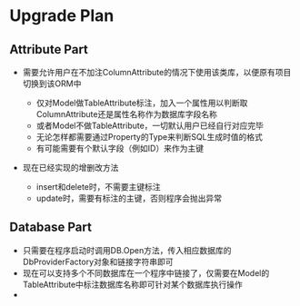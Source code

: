 ﻿# Upgrade Plan

## Attribute Part
- 需要允许用户在不加注ColumnAttribute的情况下使用该类库，以便原有项目切换到该ORM中
	- 仅对Model做TableAttribute标注，加入一个属性用以判断取ColumnAttribute还是属性名称作为数据库字段名称
    - 或者Model不做TableAttribute，一切默认用户已经自行对应完毕
    - 无论怎样都需要通过Property的Type来判断SQL生成时值的格式
    - 有可能需要有个默认字段（例如ID）来作为主键

- 现在已经实现的增删改方法 
  - insert和delete时，不需要主键标注
  - update时，需要有标注的主键，否则程序会抛出异常
## Database Part
- 只需要在程序启动时调用DB.Open方法，传入相应数据库的DbProviderFactory对象和链接字符串即可
- 现在可以支持多个不同数据库在一个程序中链接了，仅需要在Model的TableAttribute中标注数据库名称即可针对某个数据库执行操作
- 